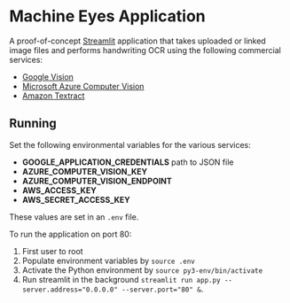 # Machine Eyes Application
A proof-of-concept [Streamlit](https://streamlit.io/) application that takes
uploaded or linked image files and performs handwriting OCR using the following
commercial services:

- [Google Vision](https://cloud.google.com/vision/)
- [Microsoft Azure Computer Vision](https://azure.microsoft.com/en-us/services/cognitive-services/computer-vision/)
- [Amazon Textract](https://aws.amazon.com/textract/)


## Running
Set the following environmental variables for the various services:
- **GOOGLE_APPLICATION_CREDENTIALS** path to JSON file
- **AZURE_COMPUTER_VISION_KEY**
- **AZURE_COMPUTER_VISION_ENDPOINT**
- **AWS_ACCESS_KEY**
- **AWS_SECRET_ACCESS_KEY**

These values are set in an `.env` file. 

To run the application on port 80:
1. First user to root
2. Populate environment variables by `source .env`
3. Activate the Python environment by `source py3-env/bin/activate`
4. Run streamlit in the background `streamlit run app.py --server.address="0.0.0.0" --server.port="80" &`.
